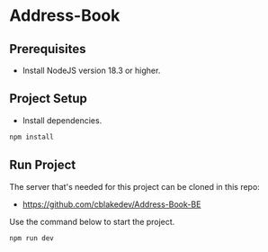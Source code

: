 # Address-Book

## Prerequisites

- Install NodeJS version 18.3 or higher.

## Project Setup

- Install dependencies.

```sh
npm install
```

## Run Project

The server that's needed for this project can be cloned in this repo:
- https://github.com/cblakedev/Address-Book-BE

Use the command below to start the project.

```sh
npm run dev
```